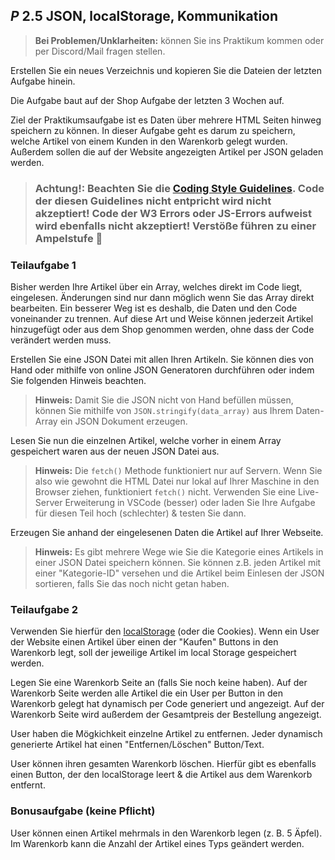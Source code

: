 ## _P_ **2.5** JSON, localStorage, Kommunikation

>**Bei Problemen/Unklarheiten:** können Sie ins Praktikum kommen oder per Discord/Mail fragen stellen.

Erstellen Sie ein neues Verzeichnis und kopieren Sie die Dateien der letzten Aufgabe hinein. 

Die Aufgabe baut auf der Shop Aufgabe der letzten 3 Wochen auf. 

Ziel der Praktikumsaufgabe ist es Daten über mehrere HTML Seiten hinweg speichern zu können. In dieser Aufgabe geht es darum zu speichern, welche Artikel von einem Kunden in den Warenkorb gelegt wurden. Außerdem sollen die auf der Website angezeigten Artikel per JSON geladen werden. 

>### **Achtung!:** Beachten Sie die [<ins>Coding Style Guidelines</ins>](https://hs-furtwangen.github.io/GIS-WiSe-2020-2021/codingstyle/). Code der diesen Guidelines nicht entpricht wird nicht akzeptiert! Code der W3 Errors oder JS-Errors aufweist wird ebenfalls nicht akzeptiert! Verstöße führen zu einer Ampelstufe 🚦

### Teilaufgabe 1

Bisher werden Ihre Artikel über ein Array, welches direkt im Code liegt, eingelesen. Änderungen sind nur dann möglich wenn Sie das Array direkt bearbeiten. Ein besserer Weg ist es deshalb, die Daten und den Code voneinander zu trennen. Auf diese Art und Weise können jederzeit Artikel hinzugefügt oder aus dem Shop genommen werden, ohne dass der Code verändert werden muss.

Erstellen Sie eine JSON Datei mit allen Ihren Artikeln. Sie können dies von Hand oder mithilfe von online JSON Generatoren durchführen oder indem Sie folgenden Hinweis beachten.

>**Hinweis:** Damit Sie die JSON nicht von Hand befüllen müssen, können Sie mithilfe von `JSON.stringify(data_array)` aus Ihrem Daten-Array ein JSON Dokument erzeugen.

Lesen Sie nun die einzelnen Artikel, welche vorher in einem Array gespeichert waren aus der neuen JSON Datei aus. 

>**Hinweis:** Die `fetch()` Methode funktioniert nur auf Servern. Wenn Sie also wie gewohnt die HTML Datei nur lokal auf Ihrer Maschine in den Browser ziehen, funktioniert `fetch()` nicht. Verwenden Sie eine Live-Server Erweiterung in VSCode (besser) oder laden Sie Ihre Aufgabe für diesen Teil hoch (schlechter) & testen Sie dann.

Erzeugen Sie anhand der eingelesenen Daten die Artikel auf Ihrer Webseite.

>**Hinweis:** Es gibt mehrere Wege wie Sie die Kategorie eines Artikels in einer JSON Datei speichern können. Sie können z.B. jeden Artikel mit einer "Kategorie-ID" versehen und die Artikel beim Einlesen der JSON sortieren, falls Sie das noch nicht getan haben.

### Teilaufgabe 2

Verwenden Sie hierfür den [localStorage](https://www.w3schools.com/jsref/prop_win_localstorage.asp) (oder die Cookies). Wenn ein User der Website einen Artikel über einen der "Kaufen" Buttons in den Warenkorb legt, soll der jeweilige Artikel im local Storage gespeichert werden. 

Legen Sie eine Warenkorb Seite an (falls Sie noch keine haben). Auf der Warenkorb Seite werden alle Artikel die ein User per Button in den Warenkorb gelegt hat dynamisch per Code generiert und angezeigt. Auf der Warenkorb Seite wird außerdem der Gesamtpreis der Bestellung angezeigt. 

User haben die Mögkichkeit einzelne Artikel zu entfernen. Jeder dynamisch generierte Artikel hat einen "Entfernen/Löschen" Button/Text.

User können ihren gesamten Warenkorb löschen. Hierfür gibt es ebenfalls einen Button, der den localStorage leert & die Artikel aus dem Warenkorb entfernt. 

### Bonusaufgabe (keine Pflicht)

User können einen Artikel mehrmals in den Warenkorb legen (z. B. 5 Äpfel). Im Warenkorb kann die Anzahl der Artikel eines Typs geändert werden.
